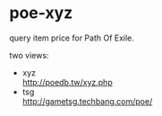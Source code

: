 # poe-xyz
query item price for Path Of Exile.

two views:
* xyz  
http://poedb.tw/xyz.php
* tsg  
http://gametsg.techbang.com/poe/
